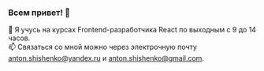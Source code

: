 ### Всем привет! 👋

🌱 Я учусь на курсах Frontend-разработчика React по выходным с 9 до 14 часов.                                        
📫 Связаться со мной можно через электрочную почту anton.shishenko@yandex.ru и anton.shishenko@gmail.com.
<!--
**antonshishenko/antonshishenko** is a ✨ _special_ ✨ repository because its `README.md` (this file) appears on your GitHub profile.

Here are some ideas to get you started:

- 🤔 I’m looking for help with ...
- 💬 Ask me about ...
- 😄 Pronouns: ...
- ⚡ Fun fact: ...
-->
